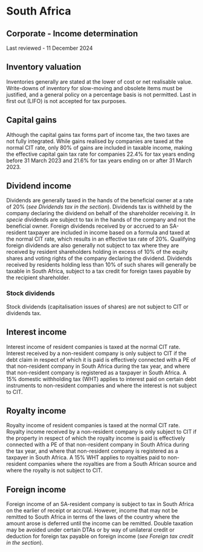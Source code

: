 # South Africa
## Corporate - Income determination
Last reviewed - 11 December 2024
## Inventory valuation
Inventories generally are stated at the lower of cost or net realisable value. Write-downs of inventory for slow-moving and obsolete items must be justified, and a general policy on a percentage basis is not permitted. Last in first out (LIFO) is not accepted for tax purposes.
## Capital gains
Although the capital gains tax forms part of income tax, the two taxes are not fully integrated. While gains realised by companies are taxed at the normal CIT rate, only 80% of gains are included in taxable income, making the effective capital gain tax rate for companies 22.4% for tax years ending before 31 March 2023 and 21.6% for tax years ending on or after 31 March 2023.
## Dividend income
Dividends are generally taxed in the hands of the beneficial owner at a rate of 20% (_see Dividends tax in the section_). Dividends tax is withheld by the company declaring the dividend on behalf of the shareholder receiving it. _In specie_ dividends are subject to tax in the hands of the company and not the beneficial owner.
Foreign dividends received by or accrued to an SA-resident taxpayer are included in income based on a formula and taxed at the normal CIT rate, which results in an effective tax rate of 20%. Qualifying foreign dividends are also generally not subject to tax where they are received by resident shareholders holding in excess of 10% of the equity shares and voting rights of the company declaring the dividend. Dividends received by residents holding less than 10% of such shares will generally be taxable in South Africa, subject to a tax credit for foreign taxes payable by the recipient shareholder.
### Stock dividends
Stock dividends (capitalisation issues of shares) are not subject to CIT or dividends tax.
## Interest income
Interest income of resident companies is taxed at the normal CIT rate.
Interest received by a non-resident company is only subject to CIT if the debt claim in respect of which it is paid is effectively connected with a PE of that non-resident company in South Africa during the tax year, and where that non-resident company is registered as a taxpayer in South Africa.
A 15% domestic withholding tax (WHT) applies to interest paid on certain debt instruments to non-resident companies and where the interest is not subject to CIT.
## Royalty income
Royalty income of resident companies is taxed at the normal CIT rate.
Royalty income received by a non-resident company is only subject to CIT if the property in respect of which the royalty income is paid is effectively connected with a PE of that non-resident company in South Africa during the tax year, and where that non-resident company is registered as a taxpayer in South Africa.
A 15% WHT applies to royalties paid to non-resident companies where the royalties are from a South African source and where the royalty is not subject to CIT.
## Foreign income
Foreign income of an SA-resident company is subject to tax in South Africa on the earlier of receipt or accrual. However, income that may not be remitted to South Africa in terms of the laws of the country where the amount arose is deferred until the income can be remitted. Double taxation may be avoided under certain DTAs or by way of unilateral credit or deduction for foreign tax payable on foreign income (_see Foreign tax credit in the section_).
